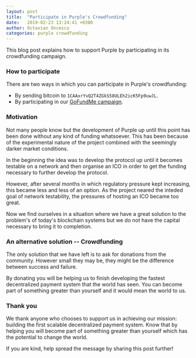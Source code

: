 ```yaml
---
layout: post
title:  "Participate in Purple's Crowdfunding"
date:   2019-02-23 13:24:41 +0300
author: Octavian Oncescu
categories: purple crowdfunding
---
```


This blog post explains how to support Purple by participating in its crowdfunding campaign.

### How to participate
There are two ways in which you can participate in Purple's crowdfunding:
* By sending bitcoin to `1CAAxrYvQ2T4ZGkS58ULEh2icK5Fp9uwJL`. 
* By participating in our [GoFundMe campaign][gofundme].

[gofundme]: https://www.gofundme.com/purple-crowdfunding&rcid=r01-1550937453-ce58069be2734715&pc=ot_co_campmgmt_w

### Motivation
Not many people know but the development of Purple up until this point has been done without any kind of funding whatsoever. This has been because of the experimental nature of the project combined with the seemingly darker market conditions.

In the beginning the idea was to develop the protocol up until it becomes testable on a network and then organise an ICO in order to get the funding necessary to further develop the protocol.

However, after several months in which regulatory pressure kept increasing, this became less and less of an option. As the project neared the inteded goal of network testability, the pressures of hosting an ICO became too great. 

Now we find ourselves in a situation where we have a great solution to the problem's of today's blockchain systems but we do not have the capital necessary to bring it to completion.

### An alternative solution -- Crowdfunding
The only solution that we have left is to ask for donations from the community. However small they may be, they might be the difference between success and failure. 

By donating you will be helping us to finish developing the fastest decentralized payment system that the world has seen. You can become part of something greater than yourself and it would mean the world to us.

### Thank you
We thank anyone who chooses to support us in achieving our mission: building the first scalable decentralized payment system. Know that by helping you will become part of something greater than yourself which has the potential to change the world.

If you are kind, help spread the message by sharing this post further!